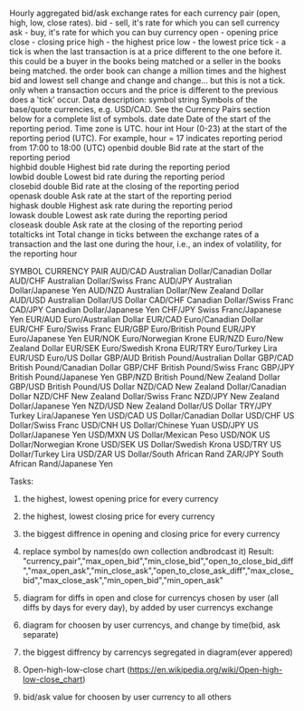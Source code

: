 Hourly aggregated bid/ask exchange rates for each currency pair (open, high, low, close rates).
bid - sell, it's rate for which you can sell currency
ask - buy, it's rate for which you can buy currency
open - opening price
close - closing price
high - the highest price
low - the lowest price
tick - a tick is when the last transaction is at a price different to the one before it. this could be a buyer in the books being matched or a seller in the books being matched. the order book can change a million times and the highest bid and lowest sell change and change and change... but this is not a tick. only when a transaction occurs and the price is different to the previous does a 'tick' occur.
Data description:
symbol	    string	Symbols of the base/quote currencies, e.g. USD/CAD. See the Currency Pairs section below for a complete list of symbols.
date	    date	Date of the start of the reporting period. Time zone is UTC.
hour	    int	    Hour (0-23) at the start of the reporting period (UTC). For example, hour = 17 indicates reporting period from 17:00 to 18:00 (UTC)	
openbid	    double	Bid rate at the start of the reporting period		
highbid	    double	Highest bid rate during the reporting period		
lowbid	    double	Lowest bid rate during the reporting period		
closebid    double	Bid rate at the closing of the reporting period		
openask	    double	Ask rate at the start of the reporting period		
highask	    double	Highest ask rate during the reporting period		
lowask	    double	Lowest ask rate during the reporting period		
closeask    double	Ask rate at the closing of the reporting period		
totalticks  int	    Total change in ticks between the exchange rates of a transaction and the last one during the hour, i.e., an index of volatility, for the reporting hour

SYMBOL	CURRENCY PAIR
AUD/CAD	Australian Dollar/Canadian Dollar
AUD/CHF	Australian Dollar/Swiss Franc
AUD/JPY	Australian Dollar/Japanese Yen
AUD/NZD	Australian Dollar/New Zealand Dollar
AUD/USD	Australian Dollar/US Dollar
CAD/CHF	Canadian Dollar/Swiss Franc
CAD/JPY	Canadian Dollar/Japanese Yen
CHF/JPY	Swiss Franc/Japanese Yen
EUR/AUD	Euro/Australian Dollar
EUR/CAD	Euro/Canadian Dollar
EUR/CHF	Euro/Swiss Franc
EUR/GBP	Euro/British Pound
EUR/JPY	Euro/Japanese Yen
EUR/NOK	Euro/Norwegian Krone
EUR/NZD	Euro/New Zealand Dollar
EUR/SEK	Euro/Swedish Krona
EUR/TRY	Euro/Turkey Lira
EUR/USD	Euro/US Dollar
GBP/AUD	British Pound/Australian Dollar
GBP/CAD	British Pound/Canadian Dollar
GBP/CHF	British Pound/Swiss Franc
GBP/JPY	British Pound/Japanese Yen
GBP/NZD	British Pound/New Zealand Dollar
GBP/USD	British Pound/US Dollar
NZD/CAD	New Zealand Dollar/Canadian Dollar
NZD/CHF	New Zealand Dollar/Swiss Franc
NZD/JPY	New Zealand Dollar/Japanese Yen
NZD/USD	New Zealand Dollar/US Dollar
TRY/JPY	Turkey Lira/Japanese Yen
USD/CAD	US Dollar/Canadian Dollar
USD/CHF	US Dollar/Swiss Franc
USD/CNH	US Dollar/Chinese Yuan
USD/JPY	US Dollar/Japanese Yen
USD/MXN	US Dollar/Mexican Peso
USD/NOK	US Dollar/Norwegian Krone
USD/SEK	US Dollar/Swedish Krona
USD/TRY	US Dollar/Turkey Lira
USD/ZAR	US Dollar/South African Rand
ZAR/JPY	South African Rand/Japanese Yen

Tasks:
1. the highest, lowest opening price for every currency
2. the highest, lowest closing price for every currency
3. the biggest diffrence in opening and closing price for every currency
4. replace symbol by names(do own collection andbrodcast it)
Result:
"currency_pair","max_open_bid","min_close_bid","open_to_close_bid_diff","max_open_ask","min_close_ask","open_to_close_ask_diff","max_close_bid","max_close_ask","min_open_bid","min_open_ask"

4. diagram for diffs in open and close for currencys chosen by user (all diffs by days for every day), by added by user currencys exchange
5. diagram for choosen by user currencys, and change by time(bid, ask separate)

6. the biggest diffrency by carrencys segregated in diagram(ever appered)

7. Open-high-low-close chart (https://en.wikipedia.org/wiki/Open-high-low-close_chart)

8. bid/ask value for choosen by user currency to all others 